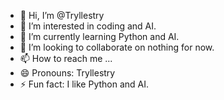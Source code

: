 - 👋 Hi, I’m @Tryllestry
- 👀 I’m interested in coding and AI.
- 🌱 I’m currently learning Python and AI.
- 💞️ I’m looking to collaborate on nothing for now.
- 📫 How to reach me ...
- 😄 Pronouns: Tryllestry
- ⚡ Fun fact: I like Python and AI.

<!---
Tryllestry/Tryllestry is a ✨ special ✨ repository because its `README.md` (this file) appears on your GitHub profile.
You can click the Preview link to take a look at your changes.
--->
